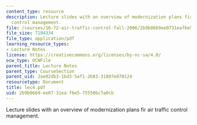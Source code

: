 ```yaml
---
content_type: resource
description: Lecture slides with an overview of modernization plans fir air traffic
  control management.
file: /courses/16-72-air-traffic-control-fall-2006/2b9b0669ee0731eaf6e575550bcfa0cb_lec4.pdf
file_size: 7194334
file_type: application/pdf
learning_resource_types:
- Lecture Notes
license: https://creativecommons.org/licenses/by-nc-sa/4.0/
ocw_type: OCWFile
parent_title: Lecture Notes
parent_type: CourseSection
parent_uid: 2ae02db3-1bd3-5af1-2683-31807e070124
resourcetype: Document
title: lec4.pdf
uid: 2b9b0669-ee07-31ea-f6e5-75550bcfa0cb
---
```

Lecture slides with an overview of modernization plans fir air traffic control management.